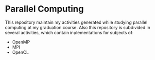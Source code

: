 # Parallel Computing

This repository maintain my activities generated while studying parallel computing at my graduation course.
Also this repository is subdivided in several activities, which contain inplementations for subjects of:
* OpenMP
* MPI
* OpenCL